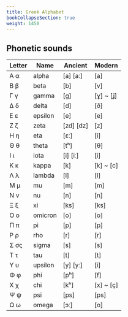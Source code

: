 ```yaml
---
title: Greek Alphabet
bookCollapseSection: true
weight: 1450
---
```


## Phonetic sounds

| Letter | Name | Ancient | Modern |
|--------|------|---------|--------|
| Α α | alpha | [a] [aː] | [a] |
| Β β | beta | [b]		 | [v] |
| Γ γ | gamma | [ɡ]		 | [ɣ] ~ [ʝ]
| Δ δ | delta | [d]		 | [ð] |
| Ε ε | epsilon | [e]	 | [e] |
| Ζ ζ | zeta | [zd] [dz] | [z] |
| Η η | eta  | [ɛː]		 | [i] |
| Θ θ | theta | [tʰ]	 | [θ] |
| Ι ι | iota | [i] [iː]  | [i] |
| Κ κ | kappa | [k]		 | [k] ~ [c] |
| Λ λ | lambda | [l]	 | [l] |
| Μ μ | mu	 | [m]		 | [m] |
| Ν ν | nu	 | [n]		 | [n] |
| Ξ ξ | xi	 | [ks]		 | [ks] |
| Ο ο | omicron | [o]	 | [o] |
| Π π | pi	 | [p]		 | [p] |
| Ρ ρ | rho  | [r]		 | [r] |
| Σ σς | sigma | [s]	 | [s] |
| Τ τ | tau  | [t]		 | [t] |
| Υ υ | upsilon | [y] [yː] | [i] |
| Φ φ | phi   | [pʰ]	 | [f] |
| Χ χ | chi   | [kʰ]	 |[x] ~ [ç] |
| Ψ ψ | psi   | [ps]	 | [ps] |
| Ω ω | omega | [ɔː]	 | [o] |

